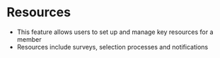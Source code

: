 # Resources
- This feature allows users to set up and manage key resources for a member
- Resources include surveys, selection processes and notifications